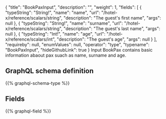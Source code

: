 {
  "title": "BookPaxInput",
  "description": "",
  "weight": 1,
  "fields": [
    {
      "typeString": "String!",
      "name": "name",
      "url": "/hotel-x/reference/scalars/string",
      "description": "The guest's first  name",
      "args": null
    },
    {
      "typeString": "String!",
      "name": "surname",
      "url": "/hotel-x/reference/scalars/string",
      "description": "The guest's last name",
      "args": null
    },
    {
      "typeString": "Int!",
      "name": "age",
      "url": "/hotel-x/reference/scalars/int",
      "description": "The guest's age",
      "args": null
    }
  ],
  "requireby": null,
  "enumValues": null,
  "operator": "type",
  "typename": "BookPaxInput",
  "hideGithubLink": true
}
Input BookPax contains basic information abaout pax suach as name, surname and age.
## GraphQL schema definition

{{% graphql-schema-type %}}

## Fields

{{% graphql-field %}}
